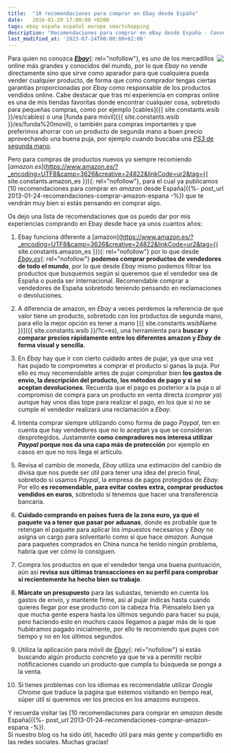 ```yaml
---
title:  "10 recomendaciones para comprar en Ebay desde España"
date:   2016-01-20 17:00:00 +0200
tags: ebay españa español europe smartshopping
description: "Recomendaciones para comprar en eBay desde España - Consejos útiles y recomendaciones para compradores españoles que utilizan eBay"
last_modified_at: '2023-07-24T00:00:00+02:00'
---
```


<a rel="nofollow" href='https://i.imgur.com/x30lbbLm.png'><img style="float: right;" src="https://i.imgur.com/uSjeFllm.jpg"></a>

Para quien no conozca [***Ebay***](https://rover.ebay.com/rover/1/1185-53479-19255-0/1?icep_ff3=1&pub=5575077854&toolid=10001&campid=5337456056&customid=&ipn=psmain&icep_vectorid=229501&kwid=902099&mtid=824&kw=lg){: rel="nofollow"}, es uno de los mercadillos online más grandes y conocidos del mundo, por lo que *Ebay* no vende directamente sino que sirve como aparador para que cualquiera pueda vender cualquier producto, de forma que como comprador tengas ciertas garantías proporcionadas por *Ebay* como responsable de los productos vendidos online. Cabe destacar que tras mi experiencia en compras online es una de mis tiendas favoritas donde encontrar cualquier cosa, sobretodo para pequeñas compras, como por ejemplo [cables]({{ site.constants.wsib }}/es/cables) o una [funda para móvil]({{ site.constants.wsib }}/es/funda%20movil), o también para compras importantes y que preferimos ahorrar con un producto de segunda mano a buen precio aprovechando una buena puja, por ejemplo cuando buscaba una [*PS3* de segunda mano](/2013/12/compro-ps3-de-segunda-mano-en-espana.html).

Pero para compras de productos nuevos yo siempre recomiendo [*amazon.es*](https://www.amazon.es/?_encoding=UTF8&camp=3626&creative=24822&linkCode=ur2&tag={{ site.constants.amazon_es }}){: rel="nofollow"}, para el cual ya publicamos [10 recomendaciones para comprar en *amazon* desde España]({%- post_url 2013-01-24-recomendaciones-comprar-amazon-espana -%}) que te vendrán muy bien si estás pensando en comprar algo.

Os dejo una lista de recomendaciones que os puedo dar por mis experiencias comprando en Ebay desde hace ya unos cuantos años:

1. Ebay funciona diferente a [amazon](https://www.amazon.es/?_encoding=UTF8&camp=3626&creative=24822&linkCode=ur2&tag={{ site.constants.amazon_es }}){: rel="nofollow"} por lo que desde [*Ebay.es*](https://rover.ebay.com/rover/1/1185-53479-19255-0/1?icep_ff3=1&pub=5575077854&toolid=10001&campid=5337456056&customid=&ipn=psmain&icep_vectorid=229501&kwid=902099&mtid=824&kw=lg){: rel="nofollow"} **podemos comprar productos de vendedores de todo el mundo**, por lo que desde *Ebay* mismo podemos filtrar los productos que busquemos según si queremos que el vendedor sea de España o pueda ser internacional. Recomendable comprar a vendedores de España sobretodo teniendo pensando en reclamaciones o devoluciones.

2. A diferencia de amazon, en *Ebay* a veces perdemos la referencia de qué valor tiene un producto, sobretodo con los productos de segunda mano, para ello la mejor opción es tener a mano [{{ site.constants.wsibName }}]({{ site.constants.wsib }}/?c=es), una herramienta para **buscar y comparar precios rápidamente entre los diferentes amazon y *Ebay* de forma visual y sencilla**.

3. En *Ebay* hay que ir con cierto cuidado antes de pujar, ya que una vez has pujado te comprometes a comprar el producto si ganas la puja. Por ello es muy recomendable antes de pujar comprobar bien **los gastos de envío, la descripción del producto, los métodos de pago y si se aceptan devoluciones**. Recuerda que el pago es posterior a la puja o al compromiso de compra para un producto en venta directa (*comprar ya*) aunque hay unos días tope para realizar el pago, en los que si no se cumple el vendedor realizará una reclamación a *Ebay*.

4. Intenta comprar siempre utilizando como forma de pago *Paypal*, ten en cuenta que hay vendedores que no lo aceptan ya que se consideran desprotegidos. Justamente **como compradores nos interesa utilizar *Paypal* porque nos da una capa más de protección** por ejemplo en casos en que no nos llega el artículo.

5. Revisa el cambio de moneda, *Ebay* utiliza una estimación del cambio de divisa que nos puede ser útil para tener una idea del precio final, sobretodo si usamos *Paypal*, la empresa de pagos protegidos de *Ebay*. Por ello **es recomendable, para evitar costes extra, comprar productos vendidos en euros**, sobretodo si tenemos que hacer una transferencia bancaria.

6. **Cuidado comprando en países fuera de la zona euro, ya que el paquete va a tener que pasar por aduanas**, donde es probable que te retengan el paquete para aplicar los impuestos necesarios y *Ebay* no asigna un cargo para solventarlo como sí que hace *amazon*. Aunque para paquetes comprados en China nunca he tenido ningún problema, habría que ver cómo lo consiguen.

7. Compra los productos en que el vendedor tenga una buena puntuación, aún así **revisa sus últimas transacciones en su perfil para comprobar si recientemente ha hecho bien su trabajo**.

8. **Márcate un presupuesto** para las subastas, teniendo en cuenta los gastos de envío, y mantente firme, así al pujar indicas hasta cuando quieres llegar por ese producto con la cabeza fría. Piénsatelo bien ya que mucha gente espera hasta los últimos segundo para hacer su puja, pero haciendo esto en muchos casos llegamos a pagar más de lo que hubiéramos pagado inicialmente, por ello te recomiendo que pujes con tiempo y no en los últimos segundos.

9. Utiliza la aplicación para móvil de [*Ebay*](https://rover.ebay.com/rover/1/1185-53479-19255-0/1?icep_ff3=1&pub=5575077854&toolid=10001&campid=5337456056&customid=&ipn=psmain&icep_vectorid=229501&kwid=902099&mtid=824&kw=lg){: rel="nofollow"} si estás buscando algún producto concreto ya que te va a permitir recibir notificaciones cuando un producto que cumpla tu búsqueda se ponga a la venta.

10. Si tienes problemas con los idiomas es recomendable utilizar *Google Chrome* que traduce la página que estemos visitando en tiempo real, súper útil si queremos ver los precios en los amazons europeos.

Y recuerda visitar las [10 recomendaciones para comprar en *amazon* desde España]({%- post_url 2013-01-24-recomendaciones-comprar-amazon-espana -%}).\
Si nuestro blog os ha sido útil, hacedlo útil para más gente y compartidlo en las redes sociales. Muchas gracias!
